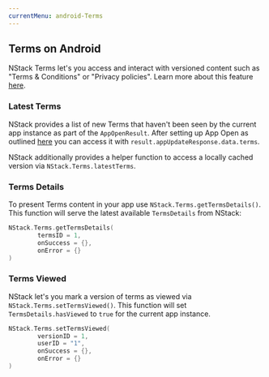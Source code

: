 ```yaml
---
currentMenu: android-Terms
---
```


## Terms on Android

NStack Terms let's you access and interact with versioned content such as "Terms & Conditions" or "Privacy policies". Learn more about this feature [here](../../features/terms.html).


### Latest Terms

NStack provides a list of new Terms that haven't been seen by the current app instance as part of the `AppOpenResult`. After setting up App Open as outlined [here](android-app-open.html) you can access it with `result.appUpdateResponse.data.terms`.

NStack additionally provides a helper function to access a locally cached version via `NStack.Terms.latestTerms`.


### Terms Details

To present Terms content in your app use `NStack.Terms.getTermsDetails()`. This function will serve the latest available `TermsDetails` from NStack:

```kotlin
NStack.Terms.getTermsDetails(
        termsID = 1,
        onSuccess = {},
        onError = {}
)
```


### Terms Viewed

NStack let's you mark a version of terms as viewed via `NStack.Terms.setTermsViewed()`. This function will set `TermsDetails.hasViewed` to `true` for the current app instance. 

```kotlin
NStack.Terms.setTermsViewed(
        versionID = 1,
        userID = "1",
        onSuccess = {},
        onError = {}
)
```